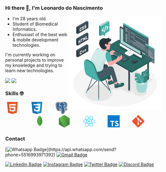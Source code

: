 ### Hi there 👋, I'm Leonardo do Nascimento

<a href="https://storyset.com/web">
    <img align="right" width="300" height="300" alt="Illustration by Freepik Storyset" src="Programming-amico.svg" />
</a>

- I'm 28 years old.
- Student of Biomedical Informatics.
- Enthusiast of the best web & mobile development technologies.

I'm currently working on personal projects to improve my knowledge and trying to learn new technologies.

<p align="justify">
<img align="center" height="190px" src="https://github-readme-stats.vercel.app/api?username=leonardofuba&theme=vue-dark&show_icons=true" />
<img align="center" height="190px" src="https://github-readme-stats.vercel.app/api/top-langs/?username=leonardofuba&theme=vue-dark&layout=compact" />
</p>

### Skills :nerd_face:
<p align="center">
    <img height="40" src="https://raw.githubusercontent.com/devicons/devicon/master/icons/html5/html5-original.svg">
    &nbsp;&nbsp;&nbsp;&nbsp;&nbsp;&nbsp;&nbsp;&nbsp;
    <img height="40" src="https://raw.githubusercontent.com/devicons/devicon/master/icons/css3/css3-original.svg">
    &nbsp;&nbsp;&nbsp;&nbsp;&nbsp;&nbsp;&nbsp;&nbsp;
    <img height="40" src="https://raw.githubusercontent.com/devicons/devicon/master/icons/postgresql/postgresql-original.svg">
    &nbsp;&nbsp;&nbsp;&nbsp;&nbsp;&nbsp;&nbsp;&nbsp;
    <img height="40" src="https://raw.githubusercontent.com/devicons/devicon/master/icons/mongodb/mongodb-original.svg">
    &nbsp;&nbsp;&nbsp;&nbsp;&nbsp;&nbsp;&nbsp;&nbsp;
    <img height="40" src="https://raw.githubusercontent.com/devicons/devicon/master/icons/nodejs/nodejs-original.svg">
    &nbsp;&nbsp;&nbsp;&nbsp;&nbsp;&nbsp;&nbsp;&nbsp;
    <img height="40" src="https://raw.githubusercontent.com/devicons/devicon/master/icons/react/react-original.svg">
    &nbsp;&nbsp;&nbsp;&nbsp;&nbsp;&nbsp;&nbsp;&nbsp;
    <img height="40" src="https://raw.githubusercontent.com/devicons/devicon/master/icons/typescript/typescript-original.svg">
    &nbsp;&nbsp;&nbsp;&nbsp;&nbsp;&nbsp;&nbsp;&nbsp;
    <img height="40" src="https://raw.githubusercontent.com/devicons/devicon/master/icons/git/git-original.svg">
    <!--<img height="40" src="https://raw.githubusercontent.com/devicons/devicon/master/icons/mysql/mysql-original.svg">-->
    <!--<img height="40" src="https://raw.githubusercontent.com/devicons/devicon/master/icons/java/java-plain.svg">-->
</p>

### Contact

[![Whatsapp Badge](https://img.shields.io/badge/-Whatsapp-4CA143?style=flat-square&labelColor=4CA143&logo=whatsapp&logoColor=white&link=https://api.whatsapp.com/send?phone=5516993971392&text=Hello!)](https://api.whatsapp.com/send?phone=5516993971392)
[![Gmail Badge](https://img.shields.io/badge/-leonardo3.nascimento@gmail.com-c14438?style=flat-square&logo=Gmail&logoColor=white&link=mailto:leonardo3.nascimento@gmail.com)](mailto:leonardo3.nascimento@gmail.com)


[![Linkedin Badge](https://img.shields.io/badge/-LinkedIn-blue?style=flat-square&logo=Linkedin&logoColor=white)](https://www.linkedin.com/in/leonardodonascimento/)
[![Instagram Badge](https://img.shields.io/badge/-Instagram-C13584?style=flat-square&labelColor=C13584&logo=instagram&logoColor=white)](https://www.instagram.com/fuba3822/)
[![Twitter Badge](https://img.shields.io/badge/-Twitter-blue?style=flat-square&logo=Twitter&logoColor=white)](https://www.twitter.com/leonardo3822)
[![Discord Badge](https://img.shields.io/badge/-Leonardofuba%235675-blue?style=flat-square&logo=Discord&logoColor=white)](https://www.discord.com/channels/@me)




<!--
**LeonardoFuba/LeonardoFuba** is a ✨ _special_ ✨ repository because its `README.md` (this file) appears on your GitHub profile.
Here are some ideas to get you started:
- 🔭 I’m currently working on ...
- 🌱 I’m currently learning ...
- 👯 I’m looking to collaborate on ...
- 🤔 I’m looking for help with ...
- 💬 Ask me about ...
- 📫 How to reach me: ...
- 😄 Pronouns: ...
- ⚡ Fun fact: ...
-->
